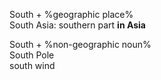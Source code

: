 South + %geographic place%  
South Asia: southern part **in Asia**  

South + %non-geographic noun%  
South Pole  
south wind
